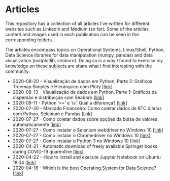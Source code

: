 # Articles
This repository has a collection of all articles I've written for different websites such as LinkedIn and Medium (so far). Some of the articles content and images used in each publication can be seen in the corresponding folders.

The articles encompass topics on Operational Systems, Linux/Shell, Python, Data Science libraries for data manipulation (numpy, pandas) and data visualization (matplotlib, seaborn). Doing so is a way I found to exercise my knowledge on these subjects are share what I find interesting with the community.

* 2020-08-20 - Visualização de dados em Python, Parte 2: Gráficos Treemap Simples e Hierárquico com Ploty [[link]](https://medium.com/@joaolggross/visualiza%C3%A7%C3%A3o-de-dados-em-python-parte-2-gr%C3%A1ficos-treemap-simples-e-hier%C3%A1rquico-com-ploty-383c434ef44)
* 2020-08-13 - Visualização de dados em Python, Parte 1: Gráficos de dispersão e distribuição com Seaborn [[link]](https://medium.com/@joaolggross/visualiza%C3%A7%C3%A3o-de-dados-em-python-parte-1-gr%C3%A1ficos-de-dispers%C3%A3o-e-distribui%C3%A7%C3%A3o-com-seaborn-c8636f0202b1)
* 2020-08-11 - Python ‘==’ e ‘is’. Qual a diferença? [[link]](https://medium.com/@joaolggross/python-e-is-qual-a-diferen%C3%A7a-73b69dcd22e1)
* 2020-07-30 - Mercado Financeiro: Como coletar dados de BTC diários com Python, Selenium e Pandas [[link]](https://medium.com/@joaolggross/mercado-financeiro-como-coletar-dados-de-btc-di%C3%A1rios-com-python-selenium-e-pandas-59ab0b3b39f0)
* 2020-07-27 - Como coletar dados sobre opções da bolsa de valores automaticamente [[link]](https://www.linkedin.com/pulse/como-coletar-dados-sobre-op%25C3%25A7%25C3%25B5es-da-bolsa-de-valores-jo%25C3%25A3o-gross)
* 2020-07-27 - Como instalar o Selenium webdriver no Windows 10 [[link]](https://www.linkedin.com/pulse/como-instalar-o-selenium-webdriver-windows-10-jo%25C3%25A3o-gross/)
* 2020-07-27 - Como instalar o Chromedriver no Windows 10 [[link]](https://www.linkedin.com/pulse/como-instalar-o-chromedriver-windows-10-jo%25C3%25A3o-gross)
* 2020-07-27 - Como instalar o Python 3 no Windows 10 [[link]](https://www.linkedin.com/pulse/como-instalar-o-python-3-windows-10-jo%25C3%25A3o-gross/)
* 2020-04-21 - Automatic download of freely available Springer books during COVID-19 quarentine [[link]](https://medium.com/@joaolggross/automatic-download-of-freely-available-springer-books-during-covid-19-quarentine-7923ebd2a802)
* 2020-04-22 - How to install and execute Jupyter Notebook on Ubuntu 18.04 [[link]](https://medium.com/@joaolggross/how-to-install-and-execute-jupyter-notebook-on-ubuntu-18-04-d5b37159bd8e)
* 2020-04-16 - Which is the best Operating System for Data Science? [[link]](https://www.linkedin.com/pulse/which-best-operating-system-data-science-jo%C3%A3o-gross/)

